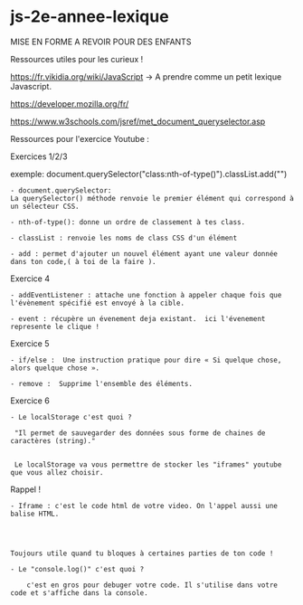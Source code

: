 # js-2e-annee-lexique

MISE EN FORME A REVOIR POUR DES ENFANTS





Ressources utiles pour les curieux !  


https://fr.vikidia.org/wiki/JavaScript  ->  A prendre comme un petit lexique Javascript.  

https://developer.mozilla.org/fr/

https://www.w3schools.com/jsref/met_document_queryselector.asp





Ressources pour l'exercice Youtube :


Exercices 1/2/3

exemple: document.querySelector("class:nth-of-type()").classList.add("")

    - document.querySelector:
    La querySelector() méthode renvoie le premier élément qui correspond à un sélecteur CSS.

    - nth-of-type(): donne un ordre de classement à tes class.

    - classList : renvoie les noms de class CSS d'un élément
    
    - add : permet d'ajouter un nouvel élément ayant une valeur donnée dans ton code,( à toi de la faire ).
    
    
    
   
    
Exercice 4


    - addEventListener : attache une fonction à appeler chaque fois que l'évènement spécifié est envoyé à la cible.
    
    - event : récupère un évenement deja existant.  ici l'évenement represente le clique !
    
    
Exercice 5

    - if/else :  Une instruction pratique pour dire « Si quelque chose, alors quelque chose ».
    
    - remove :  Supprime l'ensemble des éléments.
    
    
    
 Exercice 6
    
    - Le localStorage c'est quoi ? 
    
     "Il permet de sauvegarder des données sous forme de chaines de caractères (string)." 
     
     
     Le localStorage va vous permettre de stocker les "iframes" youtube que vous allez choisir.




 
 Rappel !

    - Iframe : c'est le code html de votre video. On l'appel aussi une balise HTML.
    
    
    

    Toujours utile quand tu bloques à certaines parties de ton code !

    - Le "console.log()" c'est quoi ?
    
        c'est en gros pour debuger votre code. Il s'utilise dans votre code et s'affiche dans la console.
